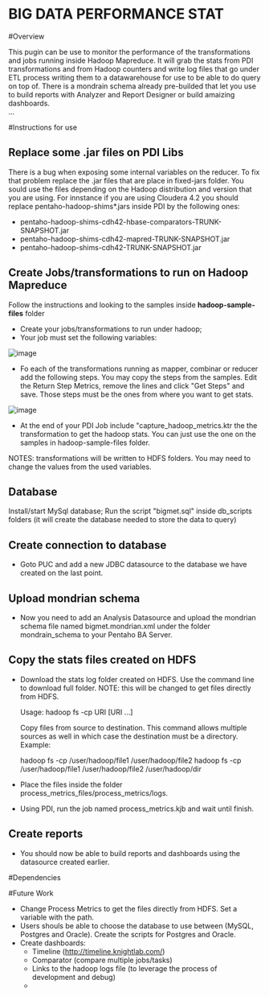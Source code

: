 BIG DATA PERFORMANCE STAT
===


#Overview 

This pugin can be use to monitor the performance of the transformations and jobs running inside Hadoop Mapreduce.  It will grab the stats from PDI transformations and from Hadoop counters and write log files that go under ETL process writing them to a datawarehouse for use to be able to do query on top of. 
There is a mondrain schema already pre-builded that let you use to build reports with Analyzer and Report Designer or build amaizing dashboards.  
...

#Instructions for use


## Replace some .jar files on PDI Libs


There is a bug when exposing some internal variables on the reducer. 
To fix that problem replace the .jar files that are place in fixed-jars folder. You sould use the files depending on the Hadoop distribution and version that you are using.
For innstance if you are using Cloudera 4.2 you should replace pentaho-hadoop-shims*.jars inside PDI by the following ones:

- pentaho-hadoop-shims-cdh42-hbase-comparators-TRUNK-SNAPSHOT.jar
- pentaho-hadoop-shims-cdh42-mapred-TRUNK-SNAPSHOT.jar
- pentaho-hadoop-shims-cdh42-TRUNK-SNAPSHOT.jar



## Create Jobs/transformations to run on Hadoop Mapreduce

Follow the instructions and looking to the samples inside <b>hadoop-sample-files</b> folder

- Create your jobs/transformations to run under hadoop;
- Your job must set the following variables:

![image](screen-shots/stepsTransformations.png)

- Fo each of the transformations running as mapper, combinar or reducer add the following steps. You may copy the steps from the samples. Edit the Return Step Metrics, remove the lines and click "Get Steps" and save. Those steps must be the ones from where you want to get stats. 

![image](screen-shots/setVariables.png)

- At the end of your PDI Job include "capture_hadoop_metrics.ktr the the transformation to get the hadoop stats. You can just use the one on the samples in hadoop-sample-files folder. 

NOTES: transformations will be written to HDFS folders. You may need to change the values from the used variables.

## Database

Install/start MySql database;
Run the script "bigmet.sql" inside db_scripts folders (it will create the database needed to store the data to query)

## Create connection to database

- Goto PUC and add a new JDBC datasource to the database we have created on the last point.

## Upload mondrian schema 

- Now you need to add an Analysis Datasource and upload the mondrian schema file named bigmet.mondrian.xml under the folder mondrain_schema to your Pentaho BA Server.

## Copy the stats files created on HDFS 

- Download the stats log folder created on HDFS. Use the command line to download full folder. NOTE: this will be changed to get files directly from HDFS.

	Usage: hadoop fs -cp URI [URI …] <dest>

	Copy files from source to destination. This command allows multiple 	sources as well in which case the destination must be a directory. 
	Example:		

	hadoop fs -cp /user/hadoop/file1 /user/hadoop/file2
	hadoop fs -cp /user/hadoop/file1 /user/hadoop/file2 /user/hadoop/dir


- Place the files inside the folder process_metrics_files/process_metrics/logs.
- Using PDI, run the job named process_metrics.kjb and wait until finish.


## Create reports

- You should now be able to build reports and dashboards using the datasource created earlier. 

#Dependencies

#Future Work

- Change Process Metrics to get the files directly from HDFS. Set a variable with the path.
- Users shouls be able to choose the database to use between (MySQL, Postgres and Oracle). Create the scripts for Postgres and Oracle.
- Create dashboards:
	- Timeline (http://timeline.knightlab.com/)
	- Comparator (compare multiple jobs/tasks)
	- Links to the hadoop logs file (to leverage the process of development and debug)
	- 